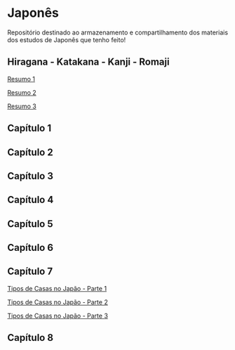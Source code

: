 # Japonês
Repositório destinado ao armazenamento e compartilhamento dos materiais dos estudos de Japonês que tenho feito!

## Hiragana - Katakana - Kanji - Romaji

[Resumo 1](https://github.com/cissagatto/Japones/blob/main/Resumos/hira-kata-roma-1.pdf)

[Resumo 2](https://github.com/cissagatto/Japones/blob/main/Resumos/hira-kata-roma-2.pdf)

[Resumo 3](https://github.com/cissagatto/Japones/blob/main/Resumos/hira-kata-roma-3.pdf)

## Capítulo 1

## Capítulo 2

## Capítulo 3

## Capítulo 4

## Capítulo 5

## Capítulo 6

## Capítulo 7

[Tipos de Casas no Japão - Parte 1]()

[Tipos de Casas no Japão - Parte 2]()

[Tipos de Casas no Japão - Parte 3](https://github.com/cissagatto/Japones/blob/main/Resumos/doona-shurui-no-ie.png)


## Capítulo 8

